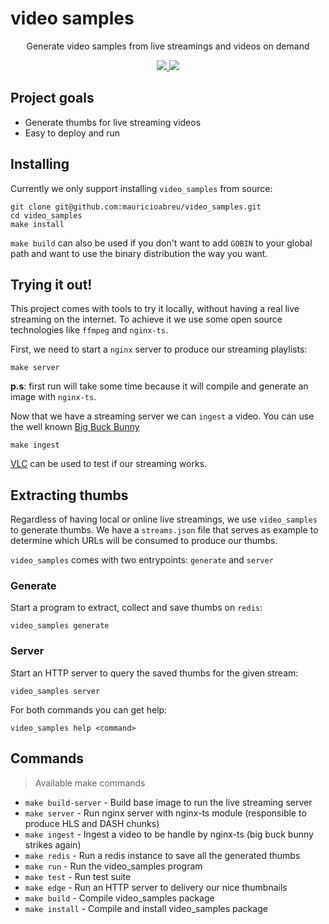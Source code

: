# video samples

<p align="center">
  <p align="center">Generate video samples from live streamings and videos on demand</p>
  <p align="center">
    <a href="https://travis-ci.org/mauricioabreu/video_samples">
      <img src="https://travis-ci.org/mauricioabreu/video_samples.svg?branch=main">
    </a>
    <a href="https://codecov.io/gh/mauricioabreu/video_samples">
      <img src="https://codecov.io/gh/mauricioabreu/video_samples/branch/main/graph/badge.svg">
    </a>
  </p>
</p>

## Project goals

* Generate thumbs for live streaming videos
* Easy to deploy and run

## Installing

Currently we only support installing `video_samples` from source:

```console
git clone git@github.com:mauricioabreu/video_samples.git
cd video_samples
make install
```

`make build` can also be used if you don't want to add `GOBIN` to your global path and want to use
the binary distribution the way you want.

## Trying it out!

This project comes with tools to try it locally, without having a real live streaming on the internet.
To achieve it we use some open source technologies like `ffmpeg` and `nginx-ts`.

First, we need to start a `nginx` server to produce our streaming playlists:
```
make server
```

**p.s**: first run will take some time because it will compile and generate an image with `nginx-ts`.

Now that we have a streaming server we can `ingest` a video. You can use the well known [Big Buck Bunny](https://peach.blender.org/download/)

```
make ingest
```

[VLC](https://www.videolan.org/vlc/) can be used to test if our streaming works.

## Extracting thumbs

Regardless of having local or online live streamings, we use `video_samples` to generate thumbs.
We have a `streams.json` file that serves as example to determine which URLs will be consumed to produce our thumbs.

`video_samples` comes with two entrypoints: `generate` and `server`

### Generate

Start a program to extract, collect and save thumbs on `redis`:

```console
video_samples generate
```

### Server

Start an HTTP server to query the saved thumbs for the given stream:

```console
video_samples server
```

For both commands you can get help:

```console
video_samples help <command>
```

## Commands
> Available make commands

* `make build-server` - Build base image to run the live streaming server
* `make server` - Run nginx server with nginx-ts module (responsible to produce HLS and DASH chunks)
* `make ingest` - Ingest a video to be handle by nginx-ts (big buck bunny strikes again)
* `make redis` - Run a redis instance to save all the generated thumbs
* `make run` - Run the video_samples program
* `make test` - Run test suite
* `make edge` - Run an HTTP server to delivery our nice thumbnails
* `make build` - Compile video_samples package
* `make install` - Compile and install video_samples package
